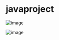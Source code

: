 # javaproject
 ![image](https://user-images.githubusercontent.com/88817645/195079516-c76d48a6-fc42-4ae7-a3fd-a2f00de34ddf.png)


![image](https://user-images.githubusercontent.com/88817645/195079600-ba466a7f-7235-49f9-b579-20b13e289c58.png)

